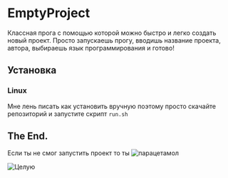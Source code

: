 # EmptyProject

Классная прога с помощью которой можно быстро и легко создать новый проект. Просто запускаешь прогу, вводишь название проекта, автора, выбираешь язык программирования и готово!

## Установка

### Linux

Мне лень писать как установить вручную поэтому просто скачайте репозиторий и запустите скрипт `run.sh`

## The End.

Если ты не смог запустить проект то ты ![парацетамол](https://github.com/denhateu/EmptyProject/assets/img/paracetamol.png?raw=true)

![Целую](https://github.com/denhateu/EmptyProject/assets/img/celuyu.jpg?raw=true)
